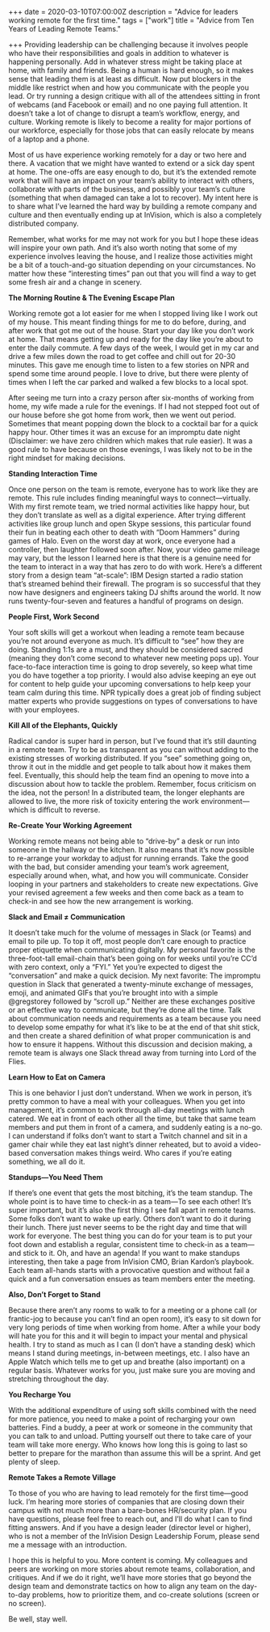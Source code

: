 +++
date = 2020-03-10T07:00:00Z
description = "Advice for leaders working remote for the first time."
tags = ["work"]
title = "Advice from Ten Years of Leading Remote Teams."

+++
Providing leadership can be challenging because it involves people who have their responsibilities and goals in addition to whatever is happening personally. Add in whatever stress might be taking place at home, with family and friends. Being a human is hard enough, so it makes sense that leading them is at least as difficult. Now put blockers in the middle like restrict when and how you communicate with the people you lead. Or try running a design critique with all of the attendees sitting in front of webcams (and Facebook or email) and no one paying full attention. It doesn’t take a lot of change to disrupt a team’s workflow, energy, and culture. Working remote is likely to become a reality for major portions of our workforce, especially for those jobs that can easily relocate by means of a laptop and a phone.

Most of us have experience working remotely for a day or two here and there. A vacation that we might have wanted to extend or a sick day spent at home. The one-offs are easy enough to do, but it’s the extended remote work that will have an impact on your team’s ability to interact with others, collaborate with parts of the business, and possibly your team’s culture (something that when damaged can take a lot to recover). My intent here is to share what I’ve learned the hard way by building a remote company and culture and then eventually ending up at InVision, which is also a completely distributed company.

Remember, what works for me may not work for you but I hope these ideas will inspire your own path. And it’s also worth noting that some of my experience involves leaving the house, and I realize those activities might be a bit of a touch-and-go situation depending on your circumstances. No matter how these “interesting times” pan out that you will find a way to get some fresh air and a change in scenery.

**The Morning Routine & The Evening Escape Plan**

Working remote got a lot easier for me when I stopped living like I work out of my house. This meant finding things for me to do before, during, and after work that got me out of the house. Start your day like you don’t work at home. That means getting up and ready for the day like you’re about to enter the daily commute. A few days of the week, I would get in my car and drive a few miles down the road to get coffee and chill out for 20-30 minutes. This gave me enough time to listen to a few stories on NPR and spend some time around people. I love to drive, but there were plenty of times when I left the car parked and walked a few blocks to a local spot.

After seeing me turn into a crazy person after six-months of working from home, my wife made a rule for the evenings. If I had not stepped foot out of our house before she got home from work, then we went out period. Sometimes that meant popping down the block to a cocktail bar for a quick happy hour. Other times it was an excuse for an impromptu date night (Disclaimer: we have zero children which makes that rule easier). It was a good rule to have because on those evenings, I was likely not to be in the right mindset for making decisions.

**Standing Interaction Time**

Once one person on the team is remote, everyone has to work like they are remote. This rule includes finding meaningful ways to connect—virtually. With my first remote team, we tried normal activities like happy hour, but they don’t translate as well as a digital experience. After trying different activities like group lunch and open Skype sessions, this particular found their fun in beating each other to death with “Doom Hammers” during games of Halo. Even on the worst day at work, once everyone had a controller, then laughter followed soon after. Now, your video game mileage may vary, but the lesson I learned here is that there is a genuine need for the team to interact in a way that has zero to do with work. Here’s a different story from a design team “at-scale”: IBM Design started a radio station that’s streamed behind their firewall. The program is so successful that they now have designers and engineers taking DJ shifts around the world. It now runs twenty-four-seven and features a handful of programs on design.

**People First, Work Second**

Your soft skills will get a workout when leading a remote team because you’re not around everyone as much. It’s difficult to “see” how they are doing. Standing 1:1s are a must, and they should be considered sacred (meaning they don’t come second to whatever new meeting pops up). Your face-to-face interaction time is going to drop severely, so keep what time you do have together a top priority. I would also advise keeping an eye out for content to help guide your upcoming conversations to help keep your team calm during this time. NPR typically does a great job of finding subject matter experts who provide suggestions on types of conversations to have with your employees.

**Kill All of the Elephants, Quickly**

Radical candor is super hard in person, but I’ve found that it’s still daunting in a remote team. Try to be as transparent as you can without adding to the existing stresses of working distributed. If you “see” something going on, throw it out in the middle and get people to talk about how it makes them feel. Eventually, this should help the team find an opening to move into a discussion about how to tackle the problem. Remember, focus criticism on the idea, not the person! In a distributed team, the longer elephants are allowed to live, the more risk of toxicity entering the work environment—which is difficult to reverse.

**Re-Create Your Working Agreement**

Working remote means not being able to “drive-by” a desk or run into someone in the hallway or the kitchen. It also means that it’s now possible to re-arrange your workday to adjust for running errands. Take the good with the bad, but consider amending your team’s work agreement, especially around when, what, and how you will communicate. Consider looping in your partners and stakeholders to create new expectations. Give your revised agreement a few weeks and then come back as a team to check-in and see how the new arrangement is working.

**Slack and Email ≠ Communication**

It doesn’t take much for the volume of messages in Slack (or Teams) and email to pile up. To top it off, most people don’t care enough to practice proper etiquette when communicating digitally. My personal favorite is the three-foot-tall email-chain that’s been going on for weeks until you’re CC’d with zero context, only a “FYI.” Yet you’re expected to digest the “conversation” and make a quick decision. My next favorite: The impromptu question in Slack that generated a twenty-minute exchange of messages, emoji, and animated GIFs that you’re brought into with a simple @gregstorey followed by “scroll up.” Neither are these exchanges positive or an effective way to communicate, but they’re done all the time. Talk about communication needs and requirements as a team because you need to develop some empathy for what it’s like to be at the end of that shit stick, and then create a shared definition of what proper communication is and how to ensure it happens. Without this discussion and decision making, a remote team is always one Slack thread away from turning into Lord of the Flies.

**Learn How to Eat on Camera**

This is one behavior I just don’t understand. When we work in person, it’s pretty common to have a meal with your colleagues. When you get into management, it’s common to work through all-day meetings with lunch catered. We eat in front of each other all the time, but take that same team members and put them in front of a camera, and suddenly eating is a no-go. I can understand if folks don’t want to start a Twitch channel and sit in a gamer chair while they eat last night’s dinner reheated, but to avoid a video-based conversation makes things weird. Who cares if you’re eating something, we all do it.

**Standups—You Need Them**

If there’s one event that gets the most bitching, it’s the team standup. The whole point is to have time to check-in as a team—To see each other! It’s super important, but it’s also the first thing I see fall apart in remote teams. Some folks don’t want to wake up early. Others don’t want to do it during their lunch. There just never seems to be the right day and time that will work for everyone. The best thing you can do for your team is to put your foot down and establish a regular, consistent time to check-in as a team—and stick to it. Oh, and have an agenda! If you want to make standups interesting, then take a page from InVision CMO, Brian Kardon’s playbook. Each team all-hands starts with a provocative question and without fail a quick and a fun conversation ensues as team members enter the meeting.

**Also, Don’t Forget to Stand**

Because there aren’t any rooms to walk to for a meeting or a phone call (or frantic-jog to because you can’t find an open room), it’s easy to sit down for very long periods of time when working from home. After a while your body will hate you for this and it will begin to impact your mental and physical health. I try to stand as much as I can (I don’t have a standing desk) which means I stand during meetings, in-between meetings, etc. I also have an Apple Watch which tells me to get up and breathe (also important) on a regular basis. Whatever works for you, just make sure you are moving and stretching throughout the day.

**You Recharge You**

With the additional expenditure of using soft skills combined with the need for more patience, you need to make a point of recharging your own batteries. Find a buddy, a peer at work or someone in the community that you can talk to and unload. Putting yourself out there to take care of your team will take more energy. Who knows how long this is going to last so better to prepare for the marathon than assume this will be a sprint. And get plenty of sleep.

**Remote Takes a Remote Village**

To those of you who are having to lead remotely for the first time—good luck. I’m hearing more stories of companies that are closing down their campus with not much more than a bare-bones HR/security plan. If you have questions, please feel free to reach out, and I’ll do what I can to find fitting answers. And if you have a design leader (director level or higher), who is not a member of the InVision Design Leadership Forum, please send me a message with an introduction.

I hope this is helpful to you. More content is coming. My colleagues and peers are working on more stories about remote teams, collaboration, and critiques. And if we do it right, we’ll have more stories that go beyond the design team and demonstrate tactics on how to align any team on the day-to-day problems, how to prioritize them, and co-create solutions (screen or no screen).

Be well, stay well.